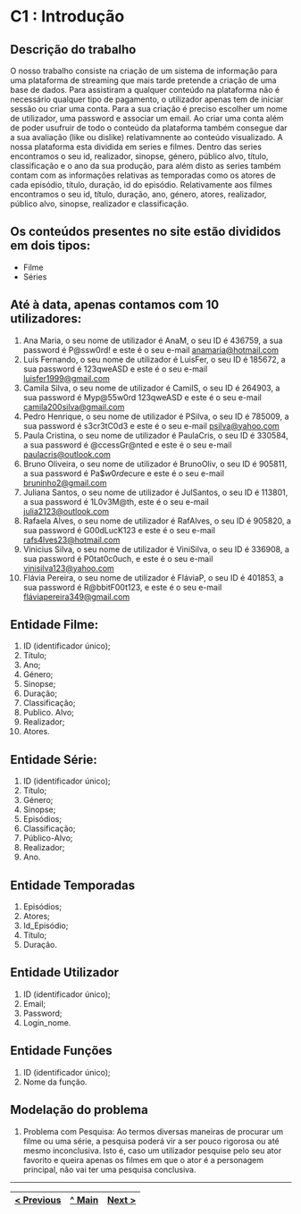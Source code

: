 # C1 : Introdução


## Descrição do trabalho

O nosso trabalho consiste na criação de um sistema de informação para uma plataforma de streaming que mais tarde pretende a criação de uma base de dados.
Para assistiram a qualquer conteúdo na plataforma não é necessário qualquer tipo de pagamento, o utilizador apenas tem de iniciar sessão ou criar uma conta. Para a sua criação é preciso escolher um nome de utilizador, uma password e associar um email. 
Ao criar uma conta além de poder usufruir de todo o conteúdo da plataforma também consegue dar a sua avaliação (like ou dislike) relativamnente ao conteúdo visualizado.
A nossa plataforma esta dividida em series e filmes.  Dentro das series encontramos o seu id, realizador, sinopse, género, público alvo, título, classificação e o ano da sua produção, para além disto as series também contam com as informações relativas as temporadas como os atores de cada episódio, título, duração, id do episódio. Relativamente aos filmes encontramos o seu id, título, duração, ano, género, atores, realizador, público alvo, sinopse, realizador e classificação.



## Os conteúdos presentes no site estão divididos em dois tipos: 
* Filme 
* Séries


## Até à data, apenas contamos com 10 utilizadores:
1.	Ana Maria, o seu nome de utilizador é AnaM, o seu ID é 436759, a sua password é P@ssw0rd! e este é o seu e-mail anamaria@hotmail.com  
2.	Luís Fernando, o seu nome de utilizador é LuisFer, o seu ID é 185672, a sua password é 123qweASD e este é o seu e-mail luisfer1999@gmail.com
3.	Camila Silva, o seu nome de utilizador é CamilS, o seu ID é 264903, a sua password é Myp@55w0rd 123qweASD e este é o seu e-mail camila200silva@gmail.com
4.	Pedro Henrique, o seu nome de utilizador é PSilva, o seu ID é 785009, a sua password é s3cr3tC0d3 e este é o seu e-mail psilva@yahoo.com
5.	Paula Cristina, o seu nome de utilizador é PaulaCris, o seu ID é 330584, a sua password é @ccessGr@nted e este é o seu e-mail paulacris@outlook.com
6.	Bruno Oliveira, o seu nome de utilizador é BrunoOliv, o seu ID é 905811, a sua password é Pa$$w0rd$ecure e este é o seu e-mail bruninho2@gmail.com
7.	Juliana Santos, o seu nome de utilizador é JulSantos, o seu ID é 113801, a sua password é 1L0v3M@th, este é o seu e-mail julia2123@outlook.com
8.	Rafaela Alves, o seu nome de utilizador é RafAlves, o seu ID é 905820, a sua password é G00dLucK123 e este é o seu e-mail rafs4lves23@hotmail.com
9.	Vinicius Silva, o seu nome de utilizador é ViniSilva, o seu ID é 336908, a sua password é P0tat0c0uch, e este é o seu e-mail vinisilva123@yahoo.com
10.	Flávia Pereira, o seu nome de utilizador é FláviaP, o seu ID é 401853, a sua password é R@bbitF00t123, e este é o seu e-mail fláviapereira349@gmail.com


## Entidade Filme:
1.	ID (identificador único);
2.	Título;
3.	Ano;
4.	Género;
5.	Sinopse;
6.	Duração;
7.	Classificação;
8.	Publico. Alvo;
9.	Realizador;
10.	Atores.

## Entidade Série:

1.	ID (identificador único);
2.	Título;
3.	Género;
4.	Sinopse;
5.	Episódios;
6.	Classificação;
7.	Público-Alvo;
8.	Realizador;
9.	Ano.

## Entidade Temporadas

1. Episódios;
2. Atores;
3. Id_Episódio;
4. Título;
5. Duração.
   
## Entidade Utilizador

1. ID (identificador único);
2. Email;
3. Password;
4. Login_nome.

## Entidade Funções

 1. ID (identificador único);
 2. Nome da função.
   


## Modelação do problema

1. Problema com Pesquisa: Ao termos diversas maneiras de procurar um filme ou uma série, a pesquisa poderá vir a ser pouco rigorosa ou até mesmo inconclusiva. Isto é, caso um utilizador pesquise pelo seu ator favorito e queira apenas os filmes em que o ator é a personagem principal, não vai ter uma pesquisa conclusiva. 

---
[< Previous](rei00.md) | [^ Main](https://github.com/TCM22-SIBD-G03/TCM22-SIBD-G03) | [Next >](rei02.md)
:--- | :---: | ---: 
